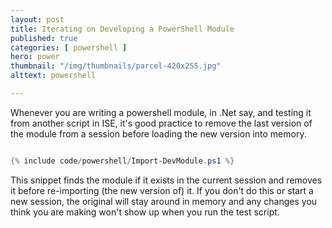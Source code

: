 ```yaml
---
layout: post
title: Iterating on Developing a PowerShell Module
published: true 
categories: [ powershell ]
hero: power
thumbnail: "/img/thumbnails/parcel-420x255.jpg"
alttext: powershell

---
```


Whenever you are writing a powershell module, in .Net say, and testing it from another script in ISE, it's good practice to remove the last version of the module from a session 
before loading the new version into memory. 

```powershell

{% include code/powershell/Import-DevModule.ps1 %}

```

This snippet finds the module if it exists in the current session and removes it before re-importing (the new version of) it. If you don't do this or start a new session, the original 
will stay around in memory and any changes you think you are making won't show up when you run the test script.
